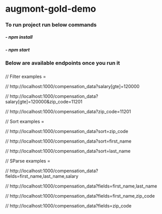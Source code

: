 # augmont-gold-demo

### To run project run below commands
#####  - npm install
#####  - npm start

### Below are available endpoints once you run it
##### 
// Filter examples = 

// http://localhost:1000/compensation_data?salary[gte]=120000

// http://localhost:1000/compensation_data?salary[gte]=120000&zip_code=11201

// http://localhost:1000/compensation_data?zip_code=11201


// Sort examples = 

// http://localhost:1000/compensation_data?sort=zip_code

// http://localhost:1000/compensation_data?sort=first_name

// http://localhost:1000/compensation_data?sort=last_name


// SParse examples = 

// http://localhost:1000/compensation_data?fields=first_name,last_name,salary

// http://localhost:1000/compensation_data?fields=first_name,last_name

// http://localhost:1000/compensation_data?fields=first_name,zip_code

// http://localhost:1000/compensation_data?fields=zip_code
#####
